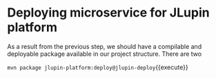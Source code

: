 # Deploying microservice for JLupin platform

As a result from the previous step, we should have a compilable and deployable package available in our project structure. There are two 

`mvn package jlupin-platform:deploy@jlupin-deploy`{{execute}}

